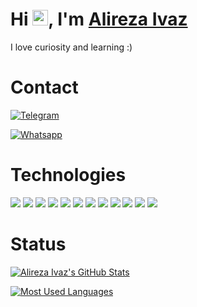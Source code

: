 # Hi <img src="https://media.giphy.com/media/hvRJCLFzcasrR4ia7z/giphy.gif" width="25px">, I'm [Alireza Ivaz](https://github.com/AlirezaIvaz)

I love curiosity and learning :)

# Contact

[![Telegram](https://img.shields.io/badge/Telegram-@AlirezaIvaz-informational?style=social&logo=telegram)](https://t.me/AlirezaIvaz)

[![Whatsapp](https://img.shields.io/badge/WhatsApp-+989057351604-informational?style=social&logo=whatsapp)](https://wa.me/989057351604)

# Technologies

![](https://img.shields.io/badge/OS-Linux-informational?style=flat&logo=linux&logoColor=white&color=f5bd0c)
![](https://img.shields.io/badge/OS-Android-informational?style=flat&logo=android&logoColor=white&color=3ddc84)
![](https://img.shields.io/badge/Lang-PHP-informational?style=flat&logo=php&logoColor=white&color=777bb3)
![](https://img.shields.io/badge/Lang-JavaScript-informational?style=flat&logo=javascript&logoColor=white&color=f7df1e)
![](https://img.shields.io/badge/Lang-Java-informational?style=flat&logo=java&logoColor=white&color=F8981D)
![](https://img.shields.io/badge/Lang-Kotlin-informational?style=flat&logo=kotlin&logoColor=white&color=7f52ff)
![](https://img.shields.io/badge/Library-JQuery-informational?style=flat&logo=jquery&logoColor=white&color=0868ac)
![](https://img.shields.io/badge/CMS-Wordpress-informational?style=flat&logo=wordpress&logoColor=white&color=00749A)
![](https://img.shields.io/badge/IDE-Android_Studio-informational?style=flat&logo=android&logoColor=white&color=073042)
![](https://img.shields.io/badge/Editor-VSCode-informational?style=flat&logo=visual-studio-code&logoColor=white&color=0065A9)
![](https://img.shields.io/badge/Browser-Chrome-informational?style=flat&logo=google-chrome&logoColor=white&color=ea6100)
![](https://img.shields.io/badge/Browser-Edge_Chromium-informational?style=flat&logo=microsoft-edge&logoColor=white&color=1b9de2)

# Status

[![Alireza Ivaz's GitHub Stats](https://github-readme-stats.vercel.app/api?username=AlirezaIvaz&count_private=true&show_icons=true&theme=dark)](https://github.com/anuraghazra/github-readme-stats)

[![Most Used Languages](https://github-readme-stats.vercel.app/api/top-langs/?username=AlirezaIvaz&layout=compact&theme=dark)](https://github.com/anuraghazra/github-readme-stats)

